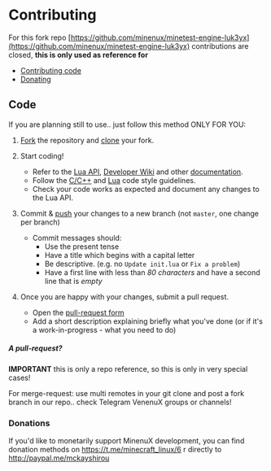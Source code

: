 # Contributing

For this fork repo [https://github.com/minenux/minetest-engine-luk3yx](https://github.com/minenux/minetest-engine-luk3yx)
contributions are closed, **this is only used as reference for**

- [Contributing code](#code)
- [Donating](#donations)

## Code

If you are planning still to use.. just follow this method ONLY FOR YOU:

1. [Fork](https://help.github.com/articles/fork-a-repo/) the repository and [clone](https://help.github.com/articles/cloning-a-repository/) your fork.

2. Start coding!
    - Refer to the [Lua API](https://github.com/minetest/minetest/blob/master/doc/lua_api.txt), [Developer Wiki](http://dev.minetest.net/Main_Page) and other [documentation](https://github.com/minetest/minetest/tree/master/doc).
    - Follow the [C/C++](http://dev.minetest.net/Code_style_guidelines) and [Lua](http://dev.minetest.net/Lua_code_style_guidelines) code style guidelines.
    - Check your code works as expected and document any changes to the Lua API.

3. Commit & [push](https://help.github.com/articles/pushing-to-a-remote/) your changes to a new branch (not `master`, one change per branch)
    - Commit messages should:
        - Use the present tense
        - Have a title which begins with a capital letter
        - Be descriptive. (e.g. no `Update init.lua` or `Fix a problem`)
        - Have a first line with less than *80 characters* and have a second line that is *empty*

4. Once you are happy with your changes, submit a pull request.
     - Open the [pull-request form](https://github.com/minetest/minetest/pull/new/master)
     - Add a short description explaining briefly what you've done (or if it's a work-in-progress - what you need to do)

##### A pull-request?

**IMPORTANT** this is only a repo reference, so this is only in very special cases!

For merge-request: use multi remotes in your git clone and post a fork branch in our repo.. check Telegram VenenuX groups or channels!

### Donations

If you'd like to monetarily support MinenuX development, you can find donation methods on https://t.me/minecraft_linux/6 r directly to http://paypal.me/mckayshirou

